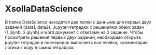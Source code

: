 # XsollaDataScience
В папке DataScience находятся две папки с данными для первых двух заданий (data1, data2), Jupyter-тетрадки с решениями обеих задач (1.ipynb, 2.ipynb) и word документ с ответами на 3 задание. 
Чтобы посмотреть решения первых двух заданий, необходимо открыть jupyter-тетрадки и поочередно выполнить все ячейки, комментарии логики к коду в самих тетрадках. 
